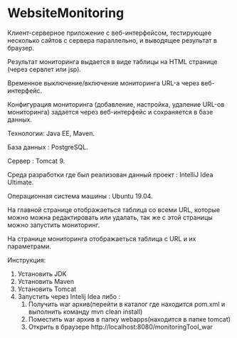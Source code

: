 # WebsiteMonitoring
Клиент-серверное приложение с веб-интерфейсом, тестирующее несколько сайтов с сервера параллельно, и выводящее результат в браузер.

Результат мониторинга выдается в виде таблицы на HTML странице (через сервлет или jsp).

Временное выключение/включение мониторинга URL-а через веб-интерфейс.

Конфигурация мониторинга (добавление, настройка, удаление URL-ов мониторинга) задается через веб-интерфейс и сохраняется в базе данных.

Технологии:
Java EE, Maven.

База данных : PostgreSQL.

Сервер : Tomcat 9.

Среда разработки где был реализован данный проект : IntelliJ Idea Ultimate.

Операционная система машины : Ubuntu 19.04.

На главной странице отображаеться таблица со всеми URL, которые можно можна редактировать или удалать, так же с этой страницы можно запустить мониторинг.

На странице мониторинга отображаеться таблица с URL и их параметрами.

Инструкция:
1) Установить JDK
2) Установить Maven
3) Установить Tomcat
4) Запустить через Intelij Idea либо :
    1. Получить war архив(перейти в каталог где находится pom.xml и выполнить команду mvn clean install)
    2. Поместить war архив в папку webapps(находится в папке tomcat)
    3. Открить в браузере http://localhost:8080/monitoringTool_war
    

